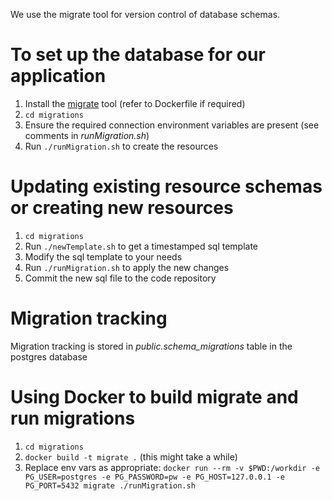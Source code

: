 We use the migrate tool for version control of database schemas.

# To set up the database for our application
1. Install the [migrate](https://hackage.haskell.org/package/postgresql-simple-migration) tool (refer to Dockerfile if required)
2. `cd migrations`
3. Ensure the required connection environment variables are present (see comments in _runMigration.sh_)
4. Run `./runMigration.sh` to create the resources

# Updating existing resource schemas or creating new resources
1. `cd migrations`
2. Run `./newTemplate.sh` to get a timestamped sql template
3. Modify the sql template to your needs
4. Run `./runMigration.sh` to apply the new changes
5. Commit the new sql file to the code repository

# Migration tracking
Migration tracking is stored in _public.schema_migrations_ table in the postgres database

# Using Docker to build migrate and run migrations
1. `cd migrations`
2. `docker build -t migrate .` (this might take a while) 
3. Replace env vars as appropriate: `docker run --rm -v $PWD:/workdir -e PG_USER=postgres -e PG_PASSWORD=pw -e PG_HOST=127.0.0.1 -e PG_PORT=5432 migrate ./runMigration.sh`